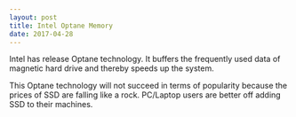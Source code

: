 ```yaml
---
layout: post
title: Intel Optane Memory
date: 2017-04-28
---
```

Intel has release Optane technology. It buffers the frequently used data of magnetic hard drive and thereby speeds up the system.

This Optane technology will not succeed in terms of popularity because the prices of SSD are falling like a rock. PC/Laptop users are better off adding SSD to their machines.
